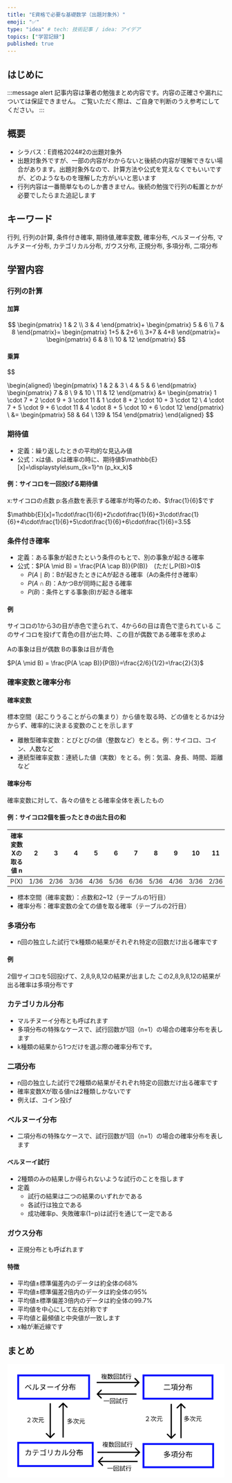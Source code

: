 ```yaml
---
title: "E資格で必要な基礎数学（出題対象外）"
emoji: "✅"
type: "idea" # tech: 技術記事 / idea: アイデア
topics: ["学習記録"]
published: true
---
```


## はじめに
:::message alert
記事内容は筆者の勉強まとめ内容です。内容の正確さや漏れについては保証できません。
ご覧いただく際は、ご自身で判断のうえ参考にしてください。
:::


## 概要
- シラバス：E資格2024#2の出題対象外
- 出題対象外ですが、一部の内容がわからないと後続の内容が理解できない場合があります。出題対象外なので、計算方法や公式を覚えなくでもいいですが、どのようなものを理解した方がいいと思います
- 行列内容は一番簡単なものしか書きません。後続の勉強で行列の転置とかが必要でしたらまた追記します

## キーワード
行列, 行列の計算, 条件付き確率, 期待値,確率変数, 確率分布,
ベルヌーイ分布, マルチヌーイ分布, カテゴリカル分布, 
ガウス分布, 正規分布, 多項分布, 二項分布

## 学習内容

### 行列の計算

#### 加算

$$
\begin{pmatrix}
   1 & 2 \\
   3 & 4
\end{pmatrix}+ 
\begin{pmatrix}
   5 & 6 \\
   7 & 8
\end{pmatrix}=
\begin{pmatrix}
   1+5 & 2+6 \\
   3+7 & 4+8
\end{pmatrix}=
\begin{pmatrix}
   6 & 8 \\
   10 & 12
\end{pmatrix}
$$

#### 乗算

$$

\begin{aligned}
\begin{pmatrix}
   1 & 2 & 3 \\
   4 & 5 & 6
\end{pmatrix}
\begin{pmatrix}
   7 & 8 \\
   9 & 10 \\
   11 & 12
\end{pmatrix}
&=
\begin{pmatrix}
   1 \cdot 7 + 2 \cdot 9 + 3 \cdot 11 & 1 \cdot 8 + 2 \cdot 10 + 3 \cdot 12 \\
   4 \cdot 7 + 5 \cdot 9 + 6 \cdot 11 & 4 \cdot 8 + 5 \cdot 10 + 6 \cdot 12
\end{pmatrix}
\\
&=
\begin{pmatrix}
   58 & 64 \\
   139 & 154
\end{pmatrix}
\end{aligned}
$$

### 期待値
- 定義：繰り返したときの平均的な見込み値
- 公式：xは値、pは確率の時に、期待値$\mathbb{E}[x]=\displaystyle\sum_{k=1}^n (p_kx_k)$

#### 例：サイコロを一回投げる期待値

x:サイコロの点数
p:各点数を表示する確率が均等のため、$\frac{1}{6}$です

$\mathbb{E}[x]=1\cdot\frac{1}{6}+2\cdot\frac{1}{6}+3\cdot\frac{1}{6}+4\cdot\frac{1}{6}+5\cdot\frac{1}{6}+6\cdot\frac{1}{6}=3.5$

### 条件付き確率
- 定義：ある事象が起きたという条件のもとで、別の事象が起きる確率
- 公式：$P(A \mid B) = \frac{P(A \cap B)}{P(B)}　(ただしP(B)>0)$
    - $P(A \mid B)$：Bが起きたときにAが起きる確率（Aの条件付き確率）
    - $P(A \cap B)$：AかつBが同時に起きる確率
    - $P(B)$：条件とする事象(B)が起きる確率

#### 例
サイコロの1から3の目が赤色で塗られて、4から6の目は青色で塗られている
このサイコロを投げて青色の目が出た時、この目が偶数である確率を求めよ


Aの事象は目が偶数
Bの事象は目が青色


$P(A \mid B) = \frac{P(A \cap B)}{P(B)}=\frac{2/6}{1/2}=\frac{2}{3}$

### 確率変数と確率分布
#### 確率変数
標本空間（起こりうることがらの集まり）から値を取る時、どの値をとるかは分からず、確率的に決まる変数のことを示します

- 離散型確率変数：とびとびの値（整数など）をとる。例：サイコロ、コイン、人数など
- 連続型確率変数：連続した値（実数）をとる。例：気温、身長、時間、距離など

#### 確率分布
確率変数に対して、各々の値をとる確率全体を表したもの

#### 例：サイコロ2個を振ったときの出た目の和

| 確率変数Xの取る値 n         | 2     | 3     | 4     | 5     | 6     | 7     | 8     | 9     | 10    | 11    | 12    |
|----------------------|-------|-------|-------|-------|-------|-------|-------|-------|-------|-------|-------|
| P(X) | 1/36  | 2/36  | 3/36  | 4/36  | 5/36  | 6/36  | 5/36  | 4/36  | 3/36  | 2/36  | 1/36  |

- 標本空間（確率変数）：点数和2~12（テーブルの1行目）
- 確率分布：確率変数の全ての値を取る確率（テーブルの2行目）

### 多項分布
- n回の独立した試行でk種類の結果がそれぞれ特定の回数だけ出る確率です

#### 例
2個サイコロを5回投げて、2,8,9,8,12の結果が出ました
この2,8,9,8,12の結果が出る確率は多項分布です

### カテゴリカル分布
- マルチヌーイ分布とも呼ばれます
- 多項分布の特殊なケースで、試行回数が1回（n=1）の場合の確率分布を表します
- k種類の結果から1つだけを選ぶ際の確率分布です。

### 二項分布
- n回の独立した試行で2種類の結果がそれぞれ特定の回数だけ出る確率です
- 確率変数Xが取る値nは2種類しかないです
- 例えば、コイン投げ

### ベルヌーイ分布
- 二項分布の特殊なケースで、試行回数が1回（n=1）の場合の確率分布を表します
#### ベルヌーイ試行
- 2種類のみの結果しか得られないような試行のことを指します
- 定義
    - 試行の結果は二つの結果のいずれかである
    - 各試行は独立である
    - 成功確率p、失敗確率(1−p)は試行を通じて一定である

### ガウス分布
- 正規分布とも呼ばれます
#### 特徴
- 平均値±標準偏差内のデータは約全体の68%
- 平均値±標準偏差2倍内のデータは約全体の95%
- 平均値±標準偏差3倍内のデータは約全体の99.7%
- 平均値を中心にして左右対称です
- 平均値と最頻値と中央値が一致します
- x軸が漸近線です


## まとめ
![](/images/e-memo-00002_01.png)